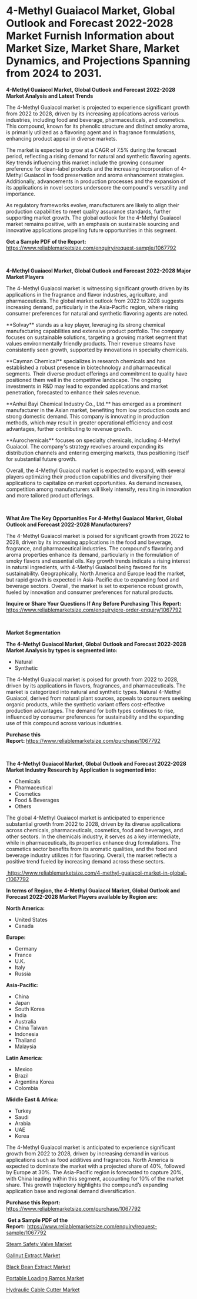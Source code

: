 <p><h1>4-Methyl Guaiacol Market, Global Outlook and Forecast 2022-2028 Market Furnish Information about Market Size, Market Share, Market Dynamics, and Projections Spanning from 2024 to 2031.</h1></p><p><strong>4-Methyl Guaiacol Market, Global Outlook and Forecast 2022-2028 Market Analysis and Latest Trends</strong></p>
<p><p>The 4-Methyl Guaiacol market is projected to experience significant growth from 2022 to 2028, driven by its increasing applications across various industries, including food and beverage, pharmaceuticals, and cosmetics. This compound, known for its phenolic structure and distinct smoky aroma, is primarily utilized as a flavoring agent and in fragrance formulations, enhancing product appeal in diverse markets.</p><p>The market is expected to grow at a CAGR of 7.5% during the forecast period, reflecting a rising demand for natural and synthetic flavoring agents. Key trends influencing this market include the growing consumer preference for clean-label products and the increasing incorporation of 4-Methyl Guaiacol in food preservation and aroma enhancement strategies. Additionally, advancements in production processes and the expansion of its applications in novel sectors underscore the compound's versatility and importance.</p><p>As regulatory frameworks evolve, manufacturers are likely to align their production capabilities to meet quality assurance standards, further supporting market growth. The global outlook for the 4-Methyl Guaiacol market remains positive, with an emphasis on sustainable sourcing and innovative applications propelling future opportunities in this segment.</p></p>
<p><strong>Get a Sample PDF of the Report:&nbsp;</strong> <a href="https://www.reliablemarketsize.com/enquiry/request-sample/1067792">https://www.reliablemarketsize.com/enquiry/request-sample/1067792</a></p>
<p>&nbsp;</p>
<p><strong>4-Methyl Guaiacol Market, Global Outlook and Forecast 2022-2028 Major Market Players</strong></p>
<p><p>The 4-Methyl Guaiacol market is witnessing significant growth driven by its applications in the fragrance and flavor industries, agriculture, and pharmaceuticals. The global market outlook from 2022 to 2028 suggests increasing demand, particularly in the Asia-Pacific region, where rising consumer preferences for natural and synthetic flavoring agents are noted.</p><p>**Solvay** stands as a key player, leveraging its strong chemical manufacturing capabilities and extensive product portfolio. The company focuses on sustainable solutions, targeting a growing market segment that values environmentally friendly products. Their revenue streams have consistently seen growth, supported by innovations in specialty chemicals.</p><p>**Cayman Chemical** specializes in research chemicals and has established a robust presence in biotechnology and pharmaceutical segments. Their diverse product offerings and commitment to quality have positioned them well in the competitive landscape. The ongoing investments in R&D may lead to expanded applications and market penetration, forecasted to enhance their sales revenue.</p><p>**Anhui Bayi Chemical Industry Co., Ltd.** has emerged as a prominent manufacturer in the Asian market, benefiting from low production costs and strong domestic demand. This company is innovating in production methods, which may result in greater operational efficiency and cost advantages, further contributing to revenue growth.</p><p>**Aurochemicals** focuses on specialty chemicals, including 4-Methyl Guaiacol. The company's strategy revolves around expanding its distribution channels and entering emerging markets, thus positioning itself for substantial future growth.</p><p>Overall, the 4-Methyl Guaiacol market is expected to expand, with several players optimizing their production capabilities and diversifying their applications to capitalize on market opportunities. As demand increases, competition among manufacturers will likely intensify, resulting in innovation and more tailored product offerings.</p></p>
<p>&nbsp;</p>
<p><strong>What Are The Key Opportunities For 4-Methyl Guaiacol Market, Global Outlook and Forecast 2022-2028 Manufacturers?</strong></p>
<p><p>The 4-Methyl Guaiacol market is poised for significant growth from 2022 to 2028, driven by its increasing applications in the food and beverage, fragrance, and pharmaceutical industries. The compound's flavoring and aroma properties enhance its demand, particularly in the formulation of smoky flavors and essential oils. Key growth trends indicate a rising interest in natural ingredients, with 4-Methyl Guaiacol being favored for its sustainability. Geographically, North America and Europe lead the market, but rapid growth is expected in Asia-Pacific due to expanding food and beverage sectors. Overall, the market is set to experience robust growth, fueled by innovation and consumer preferences for natural products.</p></p>
<p><strong>Inquire or Share Your Questions If Any Before Purchasing This Report:</strong> <a href="https://www.reliablemarketsize.com/enquiry/pre-order-enquiry/1067792">https://www.reliablemarketsize.com/enquiry/pre-order-enquiry/1067792</a></p>
<p>&nbsp;</p>
<p><strong>Market Segmentation</strong></p>
<p><strong>The 4-Methyl Guaiacol Market, Global Outlook and Forecast 2022-2028 Market Analysis by types is segmented into:</strong></p>
<p><ul><li>Natural</li><li>Synthetic</li></ul></p>
<p><p>The 4-Methyl Guaiacol market is poised for growth from 2022 to 2028, driven by its applications in flavors, fragrances, and pharmaceuticals. The market is categorized into natural and synthetic types. Natural 4-Methyl Guaiacol, derived from natural plant sources, appeals to consumers seeking organic products, while the synthetic variant offers cost-effective production advantages. The demand for both types continues to rise, influenced by consumer preferences for sustainability and the expanding use of this compound across various industries.</p></p>
<p><strong>Purchase this Report:&nbsp;</strong><a href="https://www.reliablemarketsize.com/purchase/1067792">https://www.reliablemarketsize.com/purchase/1067792</a></p>
<p>&nbsp;</p>
<p><strong>The 4-Methyl Guaiacol Market, Global Outlook and Forecast 2022-2028 Market Industry Research by Application is segmented into:</strong></p>
<p><ul><li>Chemicals</li><li>Pharmaceutical</li><li>Cosmetics</li><li>Food & Beverages</li><li>Others</li></ul></p>
<p><p>The global 4-Methyl Guaiacol market is anticipated to experience substantial growth from 2022 to 2028, driven by its diverse applications across chemicals, pharmaceuticals, cosmetics, food and beverages, and other sectors. In the chemicals industry, it serves as a key intermediate, while in pharmaceuticals, its properties enhance drug formulations. The cosmetics sector benefits from its aromatic qualities, and the food and beverage industry utilizes it for flavoring. Overall, the market reflects a positive trend fueled by increasing demand across these sectors.</p></p>
<p><a href="https://www.reliablemarketsize.com/4-methyl-guaiacol-market-in-global-r1067792">&nbsp;https://www.reliablemarketsize.com/4-methyl-guaiacol-market-in-global-r1067792</a></p>
<p><strong>In terms of Region, the 4-Methyl Guaiacol Market, Global Outlook and Forecast 2022-2028 Market Players available by Region are:</strong></p>
<p>
    <p> <strong> North America: </strong>
        <ul>
            <li>United States</li>
            <li>Canada</li>
        </ul>
        </p> 
    <p> <strong> Europe: </strong>
        <ul>
            <li>Germany</li>
            <li>France</li>
            <li>U.K.</li>
            <li>Italy</li>
            <li>Russia</li>
        </ul>
        </p> 
    <p> <strong> Asia-Pacific: </strong>
        <ul>
            <li>China</li>
            <li>Japan</li>
            <li>South Korea</li>
            <li>India</li>
            <li>Australia</li>
            <li>China Taiwan</li>
            <li>Indonesia</li>
            <li>Thailand</li>
            <li>Malaysia</li>
        </ul>
        </p> 
    <p> <strong> Latin America: </strong>
        <ul>
            <li>Mexico</li>
            <li>Brazil</li>
            <li>Argentina Korea</li>
            <li>Colombia</li>
        </ul>
        </p> 
    <p> <strong> Middle East & Africa: </strong>
        <ul>
            <li>Turkey</li>
            <li>Saudi</li>
            <li>Arabia</li>
            <li>UAE</li>
            <li>Korea</li>
        </ul>
    </p>
    </p>
<p><p>The 4-Methyl Guaiacol market is anticipated to experience significant growth from 2022 to 2028, driven by increasing demand in various applications such as food additives and fragrances. North America is expected to dominate the market with a projected share of 40%, followed by Europe at 30%. The Asia-Pacific region is forecasted to capture 20%, with China leading within this segment, accounting for 10% of the market share. This growth trajectory highlights the compound’s expanding application base and regional demand diversification.</p></p>
<p><strong>Purchase this Report: </strong><a href="https://www.reliablemarketsize.com/purchase/1067792">https://www.reliablemarketsize.com/purchase/1067792</a></p>
<p>&nbsp;<strong>Get a Sample PDF of the Report:&nbsp;&nbsp;</strong><a href="https://www.reliablemarketsize.com/enquiry/request-sample/1067792">https://www.reliablemarketsize.com/enquiry/request-sample/1067792</a></p>
<p><strong></strong></p>
<p><p><a href="https://www.linkedin.com/pulse/global-perspectives-steam-safety-valve-market-trends-challenges-pmpqf?trackingId=4jml2RPnQp6RmtUvEQeU1Q%3D%3D">Steam Safety Valve Market</a></p><p><a href="https://issuu.com/reportprime-2/docs/gallnut-extract-market-size-2030.pp_e63f98b54f4170">Gallnut Extract Market</a></p><p><a href="https://issuu.com/reportprime-2/docs/black-bean-extract-market-size-2030_f82639cb614aee">Black Bean Extract Market</a></p><p><a href="https://www.linkedin.com/pulse/portable-loading-ramps-market-share-size-trends-industry-analysis-hhpdf?trackingId=xb0Glx8KQ6qCZ%2FTzz5vJbg%3D%3D">Portable Loading Ramps Market</a></p><p><a href="https://medium.com/@fmetapro/this-report-aims-to-deliver-an-in-depth-analysis-of-the-global-hydraulic-cable-cutter-market-bda0023f48f2?postPublishedType=initial">Hydraulic Cable Cutter Market</a></p></p>